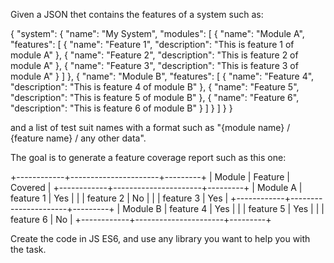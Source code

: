 Given a JSON thet contains the features of a system such as:

{
    "system": {
      "name": "My System",
      "modules": [
        {
          "name": "Module A",
          "features": [
            {
              "name": "Feature 1",
              "description": "This is feature 1 of module A"
            },
            {
              "name": "Feature 2",
              "description": "This is feature 2 of module A"
            },
            {
              "name": "Feature 3",
              "description": "This is feature 3 of module A"
            }
          ]
        },
        {
          "name": "Module B",
          "features": [
            {
              "name": "Feature 4",
              "description": "This is feature 4 of module B"
            },
            {
              "name": "Feature 5",
              "description": "This is feature 5 of module B"
            },
            {
              "name": "Feature 6",
              "description": "This is feature 6 of module B"
            }
          ]
        }
      ]
    }
  }
  

  and a list of test suit names with a format such as "{module name} / {feature name} / any other data".

  The goal is to generate a feature coverage report such as this one:

+------------+----------------------+---------+
| Module     | Feature              | Covered |
+------------+----------------------+---------+
| Module A   | feature 1            | Yes     |
|            | feature 2            | No      |
|            | feature 3            | Yes     |
+------------+----------------------+---------+
| Module B   | feature 4            | Yes     |
|            | feature 5            | Yes     |
|            | feature 6            | No      |
+------------+----------------------+---------+

Create the code in JS ES6, and use any library you want to help you with the task.